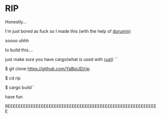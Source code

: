 # RIP

Honestly...

I'm just bored as fuck so I made this (with the help of [dorumin](https://github.com/dorumin))

soooo uhhh

to build this....

just make sure you have cargo(what is used with [rust](https://www.rust-lang.org/))
``

$ git clone https://github.com/YaBoiJD/rip

$ cd rip

$ cargo build``

have fun


REEEEEEEEEEEEEEEEEEEEEEEEEEEEEEEEEEEEEEEEEEEEEEEEEEEEEEEEEEE
